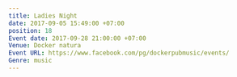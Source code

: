 ```yaml
---
title: Ladies Night
date: 2017-09-05 15:49:00 +07:00
position: 18
Event date: 2017-09-28 21:00:00 +07:00
Venue: Docker natura
Event URL: https://www.facebook.com/pg/dockerpubmusic/events/
Genre: music
---
```


